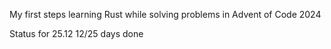My first steps learning Rust while solving problems in Advent of Code 2024

Status for 25.12 12/25 days done
